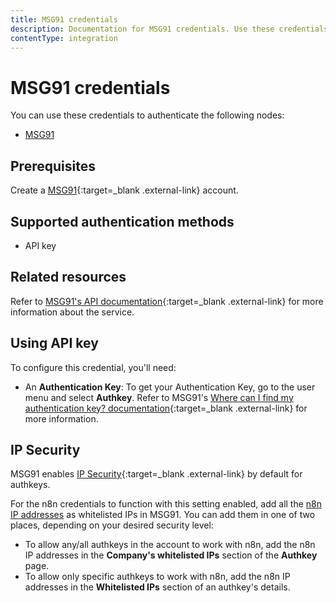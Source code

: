 ```yaml
---
title: MSG91 credentials
description: Documentation for MSG91 credentials. Use these credentials to authenticate MSG91 in n8n, a workflow automation platform.
contentType: integration
---
```


# MSG91 credentials

You can use these credentials to authenticate the following nodes:

- [MSG91](/integrations/builtin/app-nodes/n8n-nodes-base.msg91/)

## Prerequisites

Create a [MSG91](https://msg91.com/){:target=_blank .external-link} account.

## Supported authentication methods

- API key

## Related resources

Refer to [MSG91's API documentation](https://docs.msg91.com/overview){:target=_blank .external-link} for more information about the service.

## Using API key

To configure this credential, you'll need:

- An **Authentication Key**: To get your Authentication Key, go to the user menu and select **Authkey**. Refer to MSG91's [Where can I find my authentication key? documentation](https://msg91.com/help/where-can-i-find-my-authentication-key){:target=_blank .external-link} for more information.

## IP Security

MSG91 enables [IP Security](https://msg91.com/help/what-do-you-mean-by-api-security){:target=_blank .external-link} by default for authkeys.

For the n8n credentials to function with this setting enabled, add all the [n8n IP addresses](/choose-n8n/cloud/#cloud-ip-addresses) as whitelisted IPs in MSG91. You can add them in one of two places, depending on your desired security level:

- To allow any/all authkeys in the account to work with n8n, add the n8n IP addresses in the **Company's whitelisted IPs** section of the **Authkey** page.
- To allow only specific authkeys to work with n8n, add the n8n IP addresses in the **Whitelisted IPs** section of an authkey's details.
